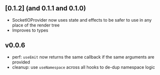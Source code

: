 
## [0.1.2] (and 0.1.1 and 0.1.0)

- SocketIOProvider now uses state and effects to be safer to use in any place of the render tree
- Improves to types

## v0.0.6

- perf: `useEmit` now returns the same callback if the same arguments are provided
- cleanup: use `useNamespace` across all hooks to de-dup namespace logic
